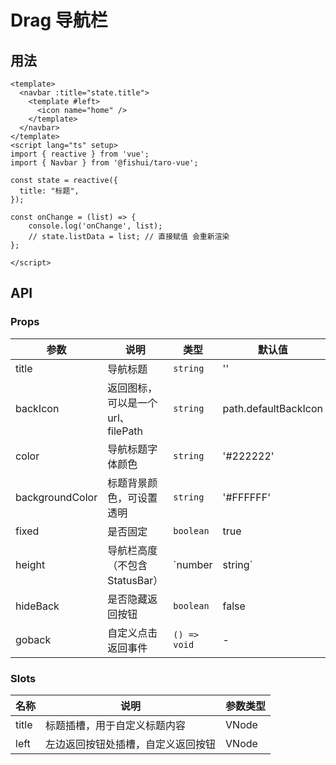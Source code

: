 # Drag 导航栏


## 用法


```vue
<template>
  <navbar :title="state.title">
    <template #left>
      <icon name="home" />
    </template>
  </navbar>
</template>
<script lang="ts" setup>
import { reactive } from 'vue';
import { Navbar } from '@fishui/taro-vue';

const state = reactive({
  title: "标题",
});

const onChange = (list) => {
	console.log('onChange', list);
	// state.listData = list; // 直接赋值 会重新渲染
};

</script>
```


## API


### Props

| 参数                   | 说明                                                        | 类型           | 默认值      |
| ---------------------- | ----------------------------------------------------------- | -------------- | ----------- |
| title | 导航标题   | `string`       |    ''  |
| backIcon | 返回图标，可以是一个 url、filePath | `string`        |  path.defaultBackIcon    |
| color  | 导航标题字体颜色 | `string`        | '#222222' |
| backgroundColor |  标题背景颜色，可设置透明 |  `string`  |  '#FFFFFF'  |
| fixed | 是否固定 |  `boolean`  |  true    |
| height | 导航栏高度（不包含StatusBar） |  `number|string`  |  44      |
| hideBack | 是否隐藏返回按钮 |  `boolean`  |  false    |
| goback | 自定义点击返回事件 |  `() => void`  |  -   |



### Slots

| 名称          | 说明                   | 参数类型     |
| ---------------- | ---------------------- | ------------ |
| title         | 标题插槽，用于自定义标题内容    |  VNode |
| left        |  左边返回按钮处插槽，自定义返回按钮         |   VNode |


